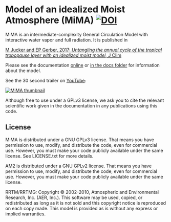 # Model of an idealized Moist Atmosphere (MiMA) [![DOI](https://zenodo.org/badge/36012278.svg)](https://zenodo.org/badge/latestdoi/36012278)
MiMA is an intermediate-complexity General Circulation Model with interactive water vapor and full radiation. It is published in

[M Jucker and EP Gerber, 2017: *Untangling the annual cycle of the tropical tropopause layer with an idealized moist model*, J Clim](http://dx.doi.org/10.1175/JCLI-D-17-0127.1)

Please see the documentation [online](http://mjucker.github.io/MiMA/) or [in the docs folder](docs/) for information about the model.

See the 30 second trailer on [YouTube](https://www.youtube.com/watch?v=8UfaFnGtCrk "Model of an idealized Moist Atmosphere (MiMA)"): 

[![MiMA thumbnail](https://img.youtube.com/vi/8UfaFnGtCrk/0.jpg)](https://www.youtube.com/watch?v=8UfaFnGtCrk "Model of an idealized Moist Atmosphere (MiMA)")

Although free to use under a GPLv3 license, we ask you to cite the relevant scientific work given in the documentation in any publications using this code.

## License

MiMA is distributed under a GNU GPLv3 license. That means you have permission to use, modify, and distribute the code, even for commercial use. However, you must make your code publicly available under the same license. See LICENSE.txt for more details.

AM2 is distributed under a GNU GPLv2 license. That means you have permission to use, modify, and distribute the code, even for commercial use. However, you must make your code publicly available under the same license.

RRTM/RRTMG: Copyright © 2002-2010, Atmospheric and Environmental Research, Inc. (AER, Inc.). This software
may be used, copied, or redistributed as long as it is not sold and this copyright notice is reproduced
on each copy made. This model is provided as is without any express or implied warranties.
